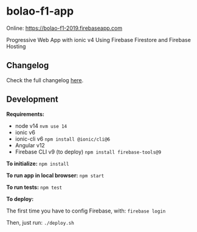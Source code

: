 # bolao-f1-app

Online: https://bolao-f1-2019.firebaseapp.com

Progressive Web App with ionic v4
Using Firebase Firestore and Firebase Hosting

## Changelog

Check the full changelog [here](CHANGELOG.md).

## Development

**Requirements:**

- node v14 `nvm use 14`
- ionic v6
- ionic-cli v6 `npm install @ionic/cli@6`
- Angular v12
- Firebase CLI v9 (to deploy) `npm install firebase-tools@9`

**To initialize:**
`npm install`

**To run app in local browser:**
`npm start`

**To run tests:**
`npm test`

**To deploy:**

The first time you have to config Firebase, with:
`firebase login`

Then, just run:
`./deploy.sh`
